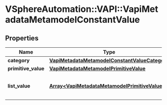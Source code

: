 # VSphereAutomation::VAPI::VapiMetadataMetamodelConstantValue

## Properties
Name | Type | Description | Notes
------------ | ------------- | ------------- | -------------
**category** | [**VapiMetadataMetamodelConstantValueCategory**](VapiMetadataMetamodelConstantValueCategory.md) |  | [optional] 
**primitive_value** | [**VapiMetadataMetamodelPrimitiveValue**](VapiMetadataMetamodelPrimitiveValue.md) |  | [optional] 
**list_value** | [**Array&lt;VapiMetadataMetamodelPrimitiveValue&gt;**](VapiMetadataMetamodelPrimitiveValue.md) | List value of the constant element. | [optional] 


